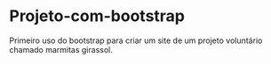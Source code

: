 # Projeto-com-bootstrap
Primeiro uso do bootstrap para criar um site de um projeto voluntário chamado marmitas girassol.
